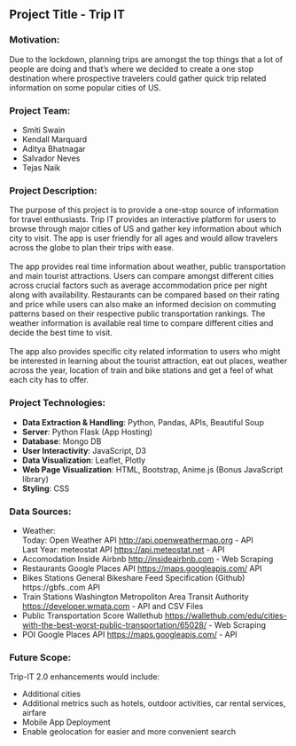 ## Project Title - Trip IT

### Motivation:
Due to the lockdown, planning trips are amongst the top things that a lot of people are doing and that’s where we decided to create a one stop destination where prospective travelers could gather quick trip related information on some popular cities of US.

### Project Team:
- Smiti Swain
- Kendall Marquard
- Aditya Bhatnagar
- Salvador Neves
- Tejas Naik

### Project Description:
The purpose of this project is to provide a one-stop source of information for travel enthusiasts. Trip IT provides an interactive platform for users to browse through major cities of US and gather key information about which city to visit. The app is user friendly for all ages and would allow travelers across the globe to plan their trips with ease.<br><br>
	The app provides real time information about weather, public transportation and main tourist attractions. Users can compare amongst different cities across crucial factors such as average accommodation price per night along with availability. Restaurants can be compared based on their rating and price while users can also make an informed decision on commuting patterns based on their respective public transportation rankings. The weather information is available real time to compare different cities and decide the best time to visit.<br><br>
	The app also provides specific city related information to users who might be interested in learning about the tourist attraction, eat out places, weather across the year, location of train and bike stations and get a feel of what each city has to offer.

### Project Technologies:
- <b>Data Extraction & Handling</b>: Python, Pandas, APIs, Beautiful Soup
- <b>Server</b>: Python Flask (App Hosting)
- <b>Database</b>: Mongo DB
- <b>User Interactivity</b>: JavaScript, D3
- <b>Data Visualization</b>: Leaflet, Plotly
- <b>Web Page Visualization</b>: HTML, Bootstrap, Anime.js (Bonus JavaScript library)
- <b>Styling</b>: CSS

### Data Sources:
- Weather:<br>
Today: Open Weather API http://api.openweathermap.org - API<br>
Last Year: meteostat API https://api.meteostat.net - API
- Accomodation Inside Airbnb http://insideairbnb.com - Web Scraping
- Restaurants Google Places API https://maps.googleapis.com/ API
- Bikes Stations General Bikeshare Feed Specification (Github) https://gbfs..com API
- Train Stations Washington Metropoliton Area Transit Authority https://developer.wmata.com - API and CSV Files
- Public Transportation Score Wallethub https://wallethub.com/edu/cities-with-the-best-worst-public-transportation/65028/ - Web Scraping
- POI Google Places API https://maps.googleapis.com/ - API

### Future Scope:
Trip-IT 2.0 enhancements would include:
- Additional cities
- Additional metrics such as hotels, outdoor activities, car rental services, airfare
- Mobile App Deployment
- Enable geolocation for easier and more convenient search

